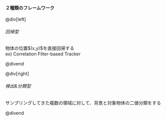 #### ２種類のフレームワーク

@div[left]

<h6>回帰型</h6>
物体の位置$(x,y)$を直接回帰する<br>
ex) Correlation Filter-based Tracker<br>

@divend

@div[right]

<h6>検出&分類型</h6>
サンプリングしてきた複数の領域に対して、背景と対象物体の二値分類をする<br
（いわゆるtracking-by-detectionの方法）<br>

@divend